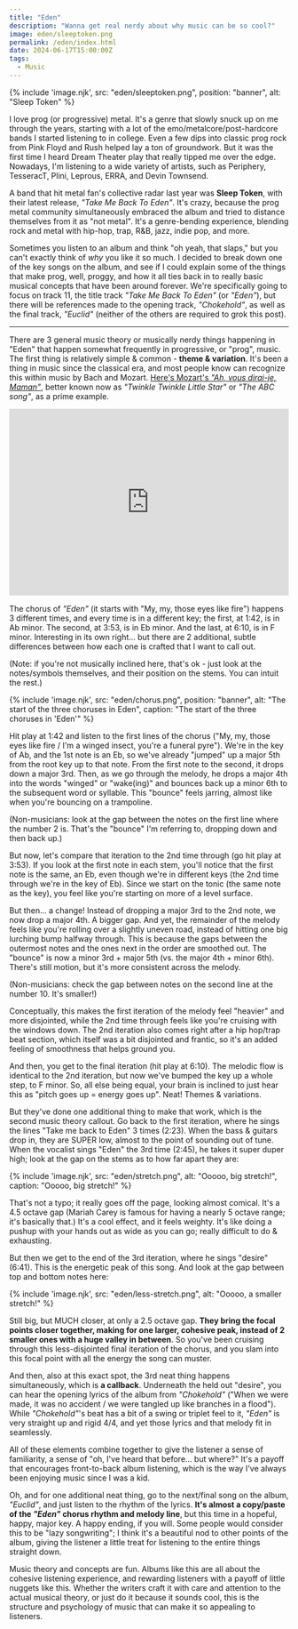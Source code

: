 ```yaml
---
title: "Eden"
description: "Wanna get real nerdy about why music can be so cool?"
image: eden/sleeptoken.png
permalink: /eden/index.html
date: 2024-06-17T15:00:00Z
tags: 
  - Music
---
```


{% include 'image.njk',
  src: "eden/sleeptoken.png",
  position: "banner",
  alt: "Sleep Token"
%}

I love prog (or progressive) metal. It's a genre that slowly snuck up on me through the years, starting with a lot of the emo/metalcore/post-hardcore bands I started listening to in college. Even a few dips into classic prog rock from Pink Floyd and Rush helped lay a ton of groundwork. But it was the first time I heard Dream Theater play that really tipped me over the edge. Nowadays, I'm listening to a wide variety of artists, such as Periphery, TesseracT, Plini, Leprous, ERRA, and Devin Townsend.

A band that hit metal fan's collective radar last year was **Sleep Token**, with their latest release, *"Take Me Back To Eden"*. It's crazy, because the prog metal community simultaneously embraced the album and tried to distance themselves from it as "not metal". It's a genre-bending experience, blending rock and metal with hip-hop, trap, R&B, jazz, indie pop, and more.

Sometimes you listen to an album and think "oh yeah, that slaps," but you can't exactly think of *why* you like it so much. I decided to break down one of the key songs on the album, and see if I could explain some of the things that make prog, well, proggy, and how it all ties back in to really basic musical concepts that have been around forever. We're specifically going to focus on track 11, the title track *"Take Me Back To Eden"* (or *"Eden"*), but there will be references made to the opening track, *"Chokehold"*, as well as the final track, *"Euclid"* (neither of the others are required to grok this post).

---

There are 3 general music theory or musically nerdy things happening in "Eden" that happen somewhat frequently in progressive, or "prog", music. The first thing is relatively simple & common - **theme & variation**. It's been a thing in music since the classical era, and most people know can recognize this within music by Bach and Mozart. [Here's Mozart's *"Ah, vous dirai-je, Maman"*](https://www.youtube.com/watch?v=DDMvvelPXj0), better known now as *"Twinkle Twinkle Little Star"* or *"The ABC song"*, as a prime example.

<div style="max-width:100%; margin-bottom: 1rem;"><div style="position:relative;padding-bottom:calc(56.25% + 52px);height: 0;"><iframe style="position:absolute;top:0;left:0;" width="100%" height="100%" src="https://odesli.co/embed/?url=https%3A%2F%2Fsong.link%2Fi%2F1669570010&theme=light" frameborder="0" allowfullscreen sandbox="allow-same-origin allow-scripts allow-presentation allow-popups allow-popups-to-escape-sandbox" allow="clipboard-read; clipboard-write"></iframe></div></div>

The chorus of *"Eden"* (it starts with "My, my, those eyes like fire") happens 3 different times, and every time is in a different key; the first, at 1:42, is in Ab minor. The second, at 3:53, is in Eb minor. And the last, at 6:10, is in F minor. Interesting in its own right... but there are 2 additional, subtle differences between how each one is crafted that I want to call out.

(Note: if you're not musically inclined here, that's ok - just look at the notes/symbols themselves, and their position on the stems. You can intuit the rest.)

{% include 'image.njk',
  src: "eden/chorus.png",
  position: "banner",
  alt: "The start of the three choruses in Eden",
  caption: "The start of the three choruses in 'Eden'"
%}

Hit play at 1:42 and listen to the first lines of the chorus ("My, my, those eyes like fire / I'm a winged insect, you're a funeral pyre"). We're in the key of Ab, and the 1st note is an Eb, so we've already "jumped" up a major 5th from the root key up to that note. From the first note to the second, it drops down a major 3rd. Then, as we go through the melody, he drops a major 4th into the words "winged" or "wake(ing)" and bounces back up a minor 6th to the subsequent word or syllable. This "bounce" feels jarring, almost like when you're bouncing on a trampoline.

(Non-musicians: look at the gap between the notes on the first line where the number 2 is. That's the "bounce" I'm referring to, dropping down and then back up.)

But now, let's compare that iteration to the 2nd time through (go hit play at 3:53). If you look at the first note in each stem, you'll notice that the first note is the same, an Eb, even though we're in different keys (the 2nd time through we're in the key of Eb). Since we start on the tonic (the same note as the key), you feel like you're starting on more of a level surface.

But then... a change! Instead of dropping a major 3rd to the 2nd note, we now drop a major 4th. A bigger gap. And yet, the remainder of the melody feels like you're rolling over a slightly uneven road, instead of hitting one big lurching bump halfway through. This is because the gaps between the outermost notes and the ones next in the order are smoothed out. The "bounce" is now a minor 3rd + major 5th (vs. the major 4th + minor 6th). There's still motion, but it's more consistent across the melody.

(Non-musicians: check the gap between notes on the second line at the number 10. It's smaller!)

Conceptually, this makes the first iteration of the melody feel "heavier" and more disjointed, while the 2nd time through feels like you're cruising with the windows down. The 2nd iteration also comes right after a hip hop/trap beat section, which itself was a bit disjointed and frantic, so it's an added feeling of smoothness that helps ground you.

And then, you get to the final iteration (hit play at 6:10). The melodic flow is identical to the 2nd iteration, but now we've bumped the key up a whole step, to F minor. So, all else being equal, your brain is inclined to just hear this as "pitch goes up = energy goes up". Neat! Themes & variations.

But they've done one additional thing to make that work, which is the second music theory callout. Go back to the first iteration, where he sings the lines "Take me back to Eden" 3 times (2:23). When the bass & guitars drop in, they are SUPER low, almost to the point of sounding out of tune. When the vocalist sings "Eden" the 3rd time (2:45), he takes it super duper high; look at the gap on the stems as to how far apart they are:

{% include 'image.njk',
  src: "eden/stretch.png",
  alt: "Ooooo, big stretch!",
  caption: "Ooooo, big stretch!"
%}

That's not a typo; it really goes off the page, looking almost comical. It's a 4.5 octave gap (Mariah Carey is famous for having a nearly 5 octave range; it's basically that.) It's a cool effect, and it feels weighty. It's like doing a pushup with your hands out as wide as you can go; really difficult to do & exhausting.

But then we get to the end of the 3rd iteration, where he sings "desire" (6:41). This is the energetic peak of this song. And look at the gap between top and bottom notes here:

{% include 'image.njk',
  src: "eden/less-stretch.png",
  alt: "Ooooo, a smaller stretch!"
%}

Still big, but MUCH closer, at only a 2.5 octave gap. **They bring the focal points closer together, making for one larger, cohesive peak, instead of 2 smaller ones with a huge valley in between**. So you've been cruising through this less-disjointed final iteration of the chorus, and you slam into this focal point with all the energy the song can muster.

And then, also at this exact spot, the 3rd neat thing happens simultaneously, which is **a callback**. Underneath the held out "desire", you can hear the opening lyrics of the album from *"Chokehold"* ("When we were made, it was no accident / we were tangled up like branches in a flood"). While *"Chokehold"*'s beat has a bit of a swing or triplet feel to it, *"Eden"* is very straight up and rigid 4/4, and yet those lyrics and that melody fit in seamlessly.

All of these elements combine together to give the listener a sense of familiarity, a sense of "oh, I've heard that before... but where?" It's a payoff that encourages front-to-back album listening, which is the way I've always been enjoying music since I was a kid.

Oh, and for one additional neat thing, go to the next/final song on the album, *"Euclid"*, and just listen to the rhythm of the lyrics. **It's almost a copy/paste of the *"Eden"* chorus rhythm and melody line**, but this time in a hopeful, happy, major key. A happy ending, if you will. Some people would consider this to be "lazy songwriting"; I think it's a beautiful nod to other points of the album, giving the listener a little treat for listening to the entire things straight down.

Music theory and concepts are fun. Albums like this are all about the cohesive listening experience, and rewarding listeners with a payoff of little nuggets like this. Whether the writers craft it with care and attention to the actual musical theory, or just do it because it sounds cool, this is the structure and psychology of music that can make it so appealing to listeners.
